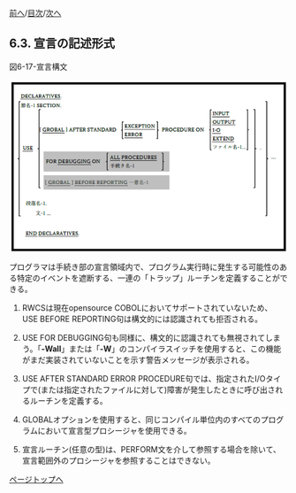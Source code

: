 <!--navi start1-->
[前へ](6-2.md)/[目次](https://momoko-yokogawa.github.io/opensourcecobol.github.io/markdown/TOC.html)/[次へ](6-4-1.md)
<!--navi end1-->
## 6.3. 宣言の記述形式

図6-17-宣言構文

![alt text](Image/6-17.png)

プログラマは手続き部の宣言領域内で、プログラム実行時に発生する可能性のある特定のイベントを遮断する、一連の「トラップ」ルーチンを定義することができる。

1. RWCSは現在opensource COBOLにおいてサポートされていないため、USE BEFORE REPORTING句は構文的には認識されても拒否される。

2. USE FOR DEBUGGING句も同様に、構文的に認識されても無視されてしまう。「**-Wall**」または「**-W**」のコンパイラスイッチを使用すると、この機能がまだ実装されていないことを示す警告メッセージが表示される。

3. USE AFTER STANDARD ERROR PROCEDURE句では、指定されたI/Oタイプで(または指定されたファイルに対して)障害が発生したときに呼び出されるルーチンを定義する。

4. GLOBALオプションを使用すると、同じコンパイル単位内のすべてのプログラムにおいて宣言型プロシージャを使用できる。

5. 宣言ルーチン(任意の型)は、PERFORM文を介して参照する場合を除いて、宣言範囲外のプロシージャを参照することはできない。

<!--navi start2-->

[ページトップへ](6-3.md)
<!--navi end2-->
